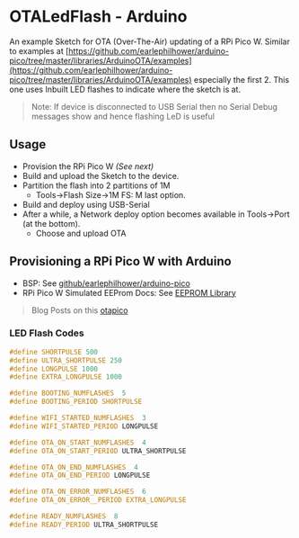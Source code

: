 # OTALedFlash - Arduino

An example Sketch for OTA (Over-The-Air) updating of a RPi Pico W.
Similar to examples at [https://github.com/earlephilhower/arduino-pico/tree/master/libraries/ArduinoOTA/examples](https://github.com/earlephilhower/arduino-pico/tree/master/libraries/ArduinoOTA/examples) especially the first 2. This one uses Inbuilt LED flashes to indicate where the sketch is at.

> Note: If device is disconnected to USB Serial then no Serial Debug messages show and hence flashing LeD is useful

## Usage

- Provision the RPi Pico W _(See next)_
- Build and upload the Sketch to the device.
- Partition the flash into 2 partitions of 1M
  - Tools->Flash Size->1M FS: M last option.
- Build and deploy using USB-Serial
- After a while, a Network deploy option becomes available in Tools->Port (at the bottom).
  - Choose and upload OTA

## Provisioning a RPi Pico W with Arduino

- BSP: See [github/earlephilhower/arduino-pico](https://github.com/earlephilhower/arduino-pico)
- RPi Pico W Simulated EEProm Docs: See [EEPROM Library](https://arduino-pico.readthedocs.io/en/latest/eeprom.html)

> Blog Posts on this [otapico](https://davidjones.sportronics.com.au/tags/otapico/)

### LED Flash Codes

```c
#define SHORTPULSE 500
#define ULTRA_SHORTPULSE 250
#define LONGPULSE 1000
#define EXTRA_LONGPULSE 1000

#define BOOTING_NUMFLASHES  5
#define BOOTING_PERIOD SHORTPULSE

#define WIFI_STARTED_NUMFLASHES  3
#define WIFI_STARTED_PERIOD LONGPULSE

#define OTA_ON_START_NUMFLASHES  4
#define OTA_ON_START_PERIOD ULTRA_SHORTPULSE

#define OTA_ON_END_NUMFLASHES  4
#define OTA_ON_END_PERIOD LONGPULSE

#define OTA_ON_ERROR_NUMFLASHES  6
#define OTA_ON_ERROR__PERIOD EXTRA_LONGPULSE

#define READY_NUMFLASHES  8
#define READY_PERIOD ULTRA_SHORTPULSE

```



